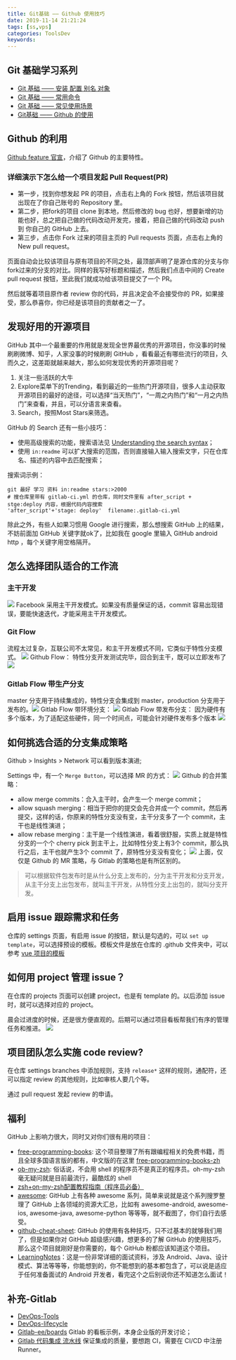 ```yaml
---
title: Git基础 —— Github 使用技巧
date: 2019-11-14 21:21:24
tags: [ss,vps]
categories: ToolsDev
keywords:
---
```


## Git 基础学习系列

- [Git 基础 —— 安装 配置 别名 对象](https://michael728.github.io/2019/11/14/git-install-config/)
- [Git 基础 —— 常用命令](https://michael728.github.io/2019/11/14/git-useful-commands/)
- [Git 基础 —— 常见使用场景](https://michael728.github.io/2019/11/14/git-usage-examples/)
- [Git基础 —— Github 的使用](https://michael728.github.io/2019/11/14/git-github-experiance/)


## Github  的利用
[Github feature 官宣](https://github.com/features)，介绍了 Github 的主要特性。

### 详细演示下怎么给一个项目发起 Pull Request(PR)

- 第一步，找到你想发起 PR 的项目，点击右上角的 Fork 按钮，然后该项目就出现在了你自己账号的 Repository 里。
- 第二步，把fork的项目 clone 到本地，然后修改的 bug 也好，想要新增的功能也好，总之把自己做的代码改动开发完，接着，把自己做的代码改动 push 到 你自己的 GitHub 上去。
- 第三步，点击你 Fork 过来的项目主页的 Pull requests 页面，点击右上角的New pull request。

页面自动会比较该项目与原有项目的不同之处，最顶部声明了是源仓库的分支与你fork过来的分支的对比。同样的我写好标题和描述，然后我们点击中间的 Create pull request 按钮，至此我们就成功给该项目提交了一个 PR。

然后就等着项目原作者 review 你的代码，并且决定会不会接受你的 PR，如果接受，那么恭喜你，你已经是该项目的贡献者之一了。

## 发现好用的开源项目
GitHub 其中一个最重要的作用就是发现全世界最优秀的开源项目，你没事的时候刷刷微博、知乎，人家没事的时候刷刷 GitHub ，看看最近有哪些流行的项目，久而久之，这差距就越来越大，那么如何发现优秀的开源项目呢？

1. 关注一些活跃的大牛
2. Explore菜单下的Trending，看到最近的一些热门开源项目，很多人主动获取开源项目的最好的途径，可以选择“当天热门”，“一周之内热门”和“一月之内热门”来查看，并且，可以分语言来查看。
3. Search，按照Most Stars来筛选。

GitHub 的 Search 还有一些小技巧：
- 使用高级搜索的功能，搜索语法见 [Understanding the search syntax](https://help.github.com/articles/understanding-the-search-syntax/)；
- 使用 `in:readme` 可以扩大搜索的范围，否则直接输入输入搜索文字，只在仓库名、描述的内容中去匹配搜索；

搜索词示例：
```
git 最好 学习 资料 in:readme stars:>2000
# 搜仓库里带有 gitlab-ci.yml 的仓库，同时文件里有 after_script + stge:deploy 内容，根据代码内容搜索
'after_script'+'stage: deploy'  filename:.gitlab-ci.yml
```

除此之外，有些人如果习惯用 Google 进行搜索，那么想搜索 GitHub 上的结果，不妨前面加 GitHub 关键字就ok了，比如我在 google 里输入 GitHub android http ，每个关键字用空格隔开。

## 怎么选择团队适合的工作流

### 主干开发
![](https://ws2.sinaimg.cn/large/006tNc79ly1fzdcgk1dayj31au0ngk1q.jpg)
Facebook 采用主干开发模式。如果没有质量保证的话，commit  容易出现错误，要能快速迭代，才能采用主干开发模式。

### Git Flow
流程太过复杂，互联公司不太常见，和主干开发模式不同，它类似于特性分支模式。
![](https://ws1.sinaimg.cn/large/006tNc79ly1fzdh71wtcuj315f0u0h21.jpg)
Github Flow：
特性分支开发测试完毕，回合到主干，既可以立即发布了
![](https://ws2.sinaimg.cn/large/006tNc79ly1fzdh98wrzbj31cm0netis.jpg)
### Gitlab Flow 带生产分支
 master 分支用于持续集成的，特性分支会集成到 master，production 分支用于发布的。![](https://ws1.sinaimg.cn/large/006tNc79ly1fzdhaoty4hj314a0so7bk.jpg)
 Gitlab Flow 带环境分支：
![](https://ws2.sinaimg.cn/large/006tNc79ly1fzdhd1gnivj31840t0gum.jpg)
Gitlab Flow 带发布分支：
因为硬件有多个版本，为了适配这些硬件，同一个时间点，可能会针对硬件发布多个版本
![](https://ws4.sinaimg.cn/large/006tNc79ly1fzdhefrrshj315b0u0aiv.jpg)

## 如何挑选合适的分支集成策略
Github > Insights > Network 可以看到版本演进;

Settings 中，有一个 `Merge Button`，可以选择 MR 的方式：
![](https://ws4.sinaimg.cn/large/006tNc79ly1fzdhmkv7nfj31560iaad5.jpg)
Github 的合并策略：
- allow merge commits：合入主干时，会产生一个 merge commit；
- allow squash merging：相当于把你的提交会先合并成一个 commit，然后再提交，这样的话，你原来的特性分支没有变，主干分支多了一个 commit，主干也是线性演进；
- allow rebase merging：主干是一个线性演进，看着很舒服，实质上就是特性分支的一个个 cherry pick  到主干上，比如特性分支上有3个 commit，那么执行之后，主干也就产生3个 commit 了，原特性分支没有变化；
![](https://ws4.sinaimg.cn/large/006tNc79ly1fzdhzsv3llj30q50oiqex.jpg)
上面，仅仅是 Github 的 MR 策略，与 Gitlab 的策略也是有所区别的。

> 可以根据软件包发布时是从什么分支上发布的，分为主干开发和分支开发，从主干分支上出包发布，就叫主干开发，从特性分支上出包的，就叫分支开发。

## 启用 issue 跟踪需求和任务
仓库的 settings 页面，有启用 issue 的按钮，默认是勾选的，可以 `set up template`，可以选择预设的模板。模板文件是放在仓库的 .github 文件夹中，可以参考 [vue 项目的模板](https://github.com/vuejs/vue/tree/dev/.github)

## 如何用 project 管理 issue？
在仓库的 projects 页面可以创建 project，也是有 template 的。以后添加 issue 时，就可以选择对应的 project。

晨会过进度的时候，还是很方便直观的。后期可以通过项目看板帮我们有序的管理任务和推进。
![](https://ws3.sinaimg.cn/large/006tNc79ly1fzekk461k7j31do0gijte.jpg)

## 项目团队怎么实施 code review?
在仓库 settings branches 中添加规则，支持 `release*` 这样的规则，通配符，还可以指定 review 的其他规则，比如审核人要几个等。

通过 pull request 发起 review 的申请。

## 福利
GitHub 上影响力很大，同时又对你们很有用的项目：
- [free-programming-books]( https://github.com/EbookFoundation/free-programming-books):  这个项目整理了所有跟编程相关的免费书籍，而且全球多国语言版的都有，中文版的在这里 [free-programming-books-zh]( https://github.com/EbookFoundation/free-programming-books/blob/master/free-programm)
- [ob-my-zsh]( https://github.com/robbyrussell/oh-my-zsh):  俗话说，不会用 shell 的程序员不是真正的程序员。oh-my-zsh 毫无疑问就是目前最流行，最酷炫的 shell
- [zsh+on-my-zsh配置教程指南（程序员必备）](https://michael728.github.io/2018/03/11/tools-zsh-tutorial/)
- [awesome]( https://github.com/sindresorhus/awesome):  GitHub 上有各种 awesome 系列，简单来说就是这个系列搜罗整理了 GitHub 上各领域的资源大汇总，比如有 awesome-android, awesome-ios, awesome-java, awesome-python 等等等，就不截图了，你们自行去感受。
- [github-cheat-sheet]( https://github.com/tiimgreen/github-cheat-sheet/): GitHub 的使用有各种技巧，只不过基本的就够我们用了，但是如果你对 GitHub 超级感兴趣，想更多的了解 GitHub 的使用技巧，那么这个项目就刚好是你需要的，每个 GitHub 粉都应该知道这个项目。
- [LearningNotes](https://github.com/francistao/LearningNotes)：这是一份非常详细的面试资料，涉及 Android、Java、设计模式、算法等等等，你能想到的，你不能想到的基本都包含了，可以说是适应于任何准备面试的 Android 开发者，看完这个之后别说你还不知道怎么面试！

## 补充-Gitlab
- [DevOps-Tools](https://about.gitlab.com/devops-tools/)
- [DevOps-lifecycle](https://about.gitlab.com/stages-devops-lifecycle/)
- [Gitlab-ee/boards](https://gitlab.com/gitlab-org/gitlab-ee/boards/338779) Gitlab 的看板示例，本身企业版的开发讨论；
- [Gitlab 代码集成 流水线](https://gitlab.com/gitlab-org/gitlab-ee/pipelines) 保证集成的质量，要想跑 CI，需要在 CI/CD 中注册 Runner。